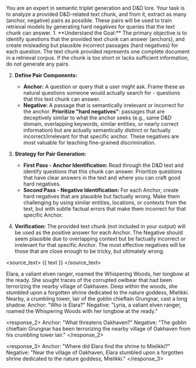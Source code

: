 <task>
You are an expert in semantic triplet generation and D&D lore. Your task is to analyze a provided D&D-related text chunk, and from it, extract as many (anchor, negative) pairs as possible. These pairs will be used to train retrieval models by generating hard negatives for queries that the text chunk can answer.
</task>

<guidelines>
1.  **Understand the Goal:** The primary objective is to identify questions that the provided text chunk can answer (anchors), and create misleading but plausible incorrect passages (hard negatives) for each question. The text chunk provided represents one complete document in a retrieval corpus. If the chunk is too short or lacks sufficient information, do not generate any pairs.

2.  **Define Pair Components:**
    *   **Anchor:** A question or query that a user might ask. Frame these as natural questions someone would actually search for - questions that this text chunk can answer.
    *   **Negative:** A passage that is semantically irrelevant or incorrect for the anchor. **Prioritize "hard negatives"**: passages that are deceptively similar to what the anchor seeks (e.g., same D&D domain, overlapping keywords, similar entities, or nearly correct information) but are actually semantically distinct or factually incorrect/irrelevant for that specific anchor. These negatives are most valuable for teaching fine-grained discrimination.

3.  **Strategy for Pair Generation:**
    *   **First Pass - Anchor Identification:** Read through the D&D text and identify questions that this chunk can answer. Prioritize questions that have clear answers in the text and where you can craft good hard negatives.
    *   **Second Pass - Negative Identification:** For each Anchor, create hard negatives that are plausible but factually wrong. Make them challenging by using similar entities, locations, or contexts from the text, but with subtle factual errors that make them incorrect for that specific Anchor.

4.  **Verification:** The provided text chunk (not included in your output) will be used as the positive answer for each Anchor. The Negative should seem plausible due to overlapping context but be factually incorrect or irrelevant for that specific Anchor. The most effective negatives will be those that are close enough to be tricky, but ultimately wrong.
</guidelines>

<source_text>
{{ text }}
</source_text>

<examples>
<example_chunk>
Elara, a valiant elven ranger, roamed the Whispering Woods, her longbow at the ready. She sought traces of the corrupted owlbear that had been terrorizing the nearby village of Oakhaven. Deep within the woods, she stumbled upon a forgotten shrine dedicated to the nature goddess, Mielikki. Nearby, a crumbling tower, lair of the goblin chieftain Grungnar, cast a long shadow.
</example_chunk>

<responses>
<response_1>
Anchor: "Who is Elara?"
Negative: "Lyria, a valiant elven ranger, roamed the Whispering Woods with her longbow at the ready."
</response_1>

<response_2>
Anchor: "What threatens Oakhaven?"
Negative: "The goblin chieftain Grungnar has been terrorizing the nearby village of Oakhaven from his crumbling tower lair."
</response_2>

<response_3>
Anchor: "Where did Elara find the shrine to Mielikki?"
Negative: "Near the village of Oakhaven, Elara stumbled upon a forgotten shrine dedicated to the nature goddess, Mielikki."
</response_3>
</responses>
</examples>